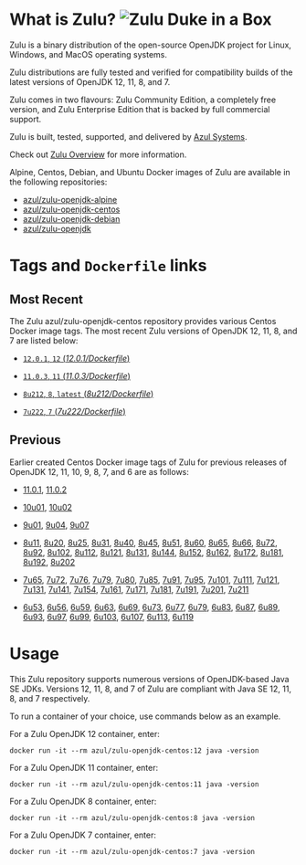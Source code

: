 What is Zulu? ![Zulu Duke in a Box][1]
======================================

Zulu is a binary distribution of the open-source OpenJDK project for Linux, Windows, and MacOS operating systems.

Zulu distributions are fully tested and verified for compatibility builds of the latest versions of OpenJDK 12, 11, 8, and 7.

Zulu comes in two flavours: Zulu Community Edition, a completely free version, and Zulu Enterprise Edition that is backed by full commercial support.

Zulu is built, tested, supported, and delivered by [Azul Systems][2].

Check out [Zulu Overview][3] for more information.

Alpine, Centos, Debian, and Ubuntu Docker images of Zulu are available in the following repositories:

  * [azul/zulu-openjdk-alpine][4]
  * [azul/zulu-openjdk-centos][5]
  * [azul/zulu-openjdk-debian][6]
  * [azul/zulu-openjdk][7]

Tags and `Dockerfile` links
===========================

Most Recent
-----------

The Zulu azul/zulu-openjdk-centos repository provides various Centos Docker image tags. The most recent Zulu versions of OpenJDK 12, 11, 8, and 7 are listed below:

 * [`12.0.1`, `12` (*12.0.1/Dockerfile*)][81]

 * [`11.0.3`, `11` (*11.0.3/Dockerfile*)][78]

 * [`8u212`, `8`, `latest` (*8u212/Dockerfile*)][49]

 * [`7u222`, `7` (*7u222/Dockerfile*)][28]

Previous
--------

Earlier created Centos Docker image tags of Zulu for previous releases of OpenJDK 12, 11, 10, 9, 8, 7, and 6 are as follows:

* [11.0.1][79], [11.0.2][80]

* [10u01][76], [10u02][77]

* [9u01][73], [9u04][74], [9u07][75]

* [8u11][50], [8u20][51], [8u25][52], [8u31][53], [8u40][54], [8u45][55], [8u51][56], [8u60][57], [8u65][58], [8u66][59], [8u72][60], [8u92][61], [8u102][62], [8u112][63], [8u121][64], [8u131][65], [8u144][66], [8u152][67], [8u162][68], [8u172][69], [8u181][70], [8u192][71], [8u202][72]

* [7u65][29], [7u72][30], [7u76][31], [7u79][32], [7u80][33], [7u85][34], [7u91][35], [7u95][36], [7u101][37], [7u111][38], [7u121][39], [7u131][40], [7u141][41], [7u154][42], [7u161][43], [7u171][44], [7u181][45], [7u191][46], [7u201][47], [7u211][48]

* [6u53][10], [6u56][11], [6u59][12], [6u63][13], [6u69][14], [6u73][15], [6u77][16], [6u79][17], [6u83][18], [6u87][19], [6u89][20], [6u93][21], [6u97][22], [6u99][23], [6u103][24], [6u107][25], [6u113][26], [6u119][27]

Usage
=====

This Zulu repository supports numerous versions of OpenJDK-based Java SE JDKs. Versions 12, 11, 8, and 7 of Zulu are compliant with Java SE 12, 11, 8, and 7 respectively.

To run a container of your choice, use commands below as an example.

For a Zulu OpenJDK 12 container, enter:

    docker run -it --rm azul/zulu-openjdk-centos:12 java -version

For a Zulu OpenJDK 11 container, enter:

    docker run -it --rm azul/zulu-openjdk-centos:11 java -version

For a Zulu OpenJDK 8 container, enter:

    docker run -it --rm azul/zulu-openjdk-centos:8 java -version

For a Zulu OpenJDK 7 container, enter:

    docker run -it --rm azul/zulu-openjdk-centos:7 java -version

  [1]: https://www.azul.com/files/ZuluDocker60.gif
  [2]: http://www.azul.com/zulu
  [3]: https://www.azul.com/products/zulu-enterprise
  [4]: https://hub.docker.com/r/azul/zulu-openjdk-alpine
  [5]: https://hub.docker.com/r/azul/zulu-openjdk-centos
  [6]: https://hub.docker.com/r/azul/zulu-openjdk-debian
  [7]: https://hub.docker.com/r/azul/zulu-openjdk

  [10]: https://github.com/zulu-openjdk/zulu-openjdk/blob/master/centos/6u53-6.5.0.2/Dockerfile
  [11]: https://github.com/zulu-openjdk/zulu-openjdk/blob/master/centos/6u56-6.6.0.1/Dockerfile
  [12]: https://github.com/zulu-openjdk/zulu-openjdk/blob/master/centos/6u59-6.7.0.2/Dockerfile
  [13]: https://github.com/zulu-openjdk/zulu-openjdk/blob/master/centos/6u63-6.8.0.1/Dockerfile
  [14]: https://github.com/zulu-openjdk/zulu-openjdk/blob/master/centos/6u69-6.9.0.3/Dockerfile
  [15]: https://github.com/zulu-openjdk/zulu-openjdk/blob/master/centos/6u73-6.10.0.3/Dockerfile
  [16]: https://github.com/zulu-openjdk/zulu-openjdk/blob/master/centos/6u77-6.11.0.2/Dockerfile
  [17]: https://github.com/zulu-openjdk/zulu-openjdk/blob/master/centos/6u79-6.12.0.2/Dockerfile
  [18]: https://github.com/zulu-openjdk/zulu-openjdk/blob/master/centos/6u83-6.13.0.7/Dockerfile
  [19]: https://github.com/zulu-openjdk/zulu-openjdk/blob/master/centos/6u87-6.14.0.1/Dockerfile
  [20]: https://github.com/zulu-openjdk/zulu-openjdk/blob/master/centos/6u89-6.15.0.1/Dockerfile
  [21]: https://github.com/zulu-openjdk/zulu-openjdk/blob/master/centos/6u93-6.16.0.1/Dockerfile
  [22]: https://github.com/zulu-openjdk/zulu-openjdk/blob/master/centos/6u97-6.17.0.1/Dockerfile
  [23]: https://github.com/zulu-openjdk/zulu-openjdk/blob/master/centos/6u99-6.18.0.3/Dockerfile
  [24]: https://github.com/zulu-openjdk/zulu-openjdk/blob/master/centos/6u103-6.19.0.1/Dockerfile
  [25]: https://github.com/zulu-openjdk/zulu-openjdk/blob/master/centos/6u107-6.20.0.1/Dockerfile
  [26]: https://github.com/zulu-openjdk/zulu-openjdk/blob/master/centos/6u113-6.21.0.3/Dockerfile
  [27]: https://github.com/zulu-openjdk/zulu-openjdk/blob/master/centos/6u119-6.22.0.3/Dockerfile
  [28]: https://github.com/zulu-openjdk/zulu-openjdk/blob/master/centos/7u222-7.29.0.5/Dockerfile
  [29]: https://github.com/zulu-openjdk/zulu-openjdk/blob/master/centos/7u65-7.6.0.1/Dockerfile
  [30]: https://github.com/zulu-openjdk/zulu-openjdk/blob/master/centos/7u72-7.7.0.1/Dockerfile
  [31]: https://github.com/zulu-openjdk/zulu-openjdk/blob/master/centos/7u76-7.8.0.3/Dockerfile
  [32]: https://github.com/zulu-openjdk/zulu-openjdk/blob/master/centos/7u79-7.9.0.2/Dockerfile
  [33]: https://github.com/zulu-openjdk/zulu-openjdk/blob/master/centos/7u80-7.10.0.1/Dockerfile
  [34]: https://github.com/zulu-openjdk/zulu-openjdk/blob/master/centos/7u85-7.11.0.3/Dockerfile
  [35]: https://github.com/zulu-openjdk/zulu-openjdk/blob/master/centos/7u91-7.12.0.3/Dockerfile
  [36]: https://github.com/zulu-openjdk/zulu-openjdk/blob/master/centos/7u95-7.13.0.1/Dockerfile
  [37]: https://github.com/zulu-openjdk/zulu-openjdk/blob/master/centos/7u101-7.14.0.5/Dockerfile
  [38]: https://github.com/zulu-openjdk/zulu-openjdk/blob/master/centos/7u111-7.15.0.5/Dockerfile
  [39]: https://github.com/zulu-openjdk/zulu-openjdk/blob/master/centos/7u121-7.16.0.1/Dockerfile
  [40]: https://github.com/zulu-openjdk/zulu-openjdk/blob/master/centos/7u131-7.17.0.5/Dockerfile
  [41]: https://github.com/zulu-openjdk/zulu-openjdk/blob/master/centos/7u141-7.18.0.3/Dockerfile
  [42]: https://github.com/zulu-openjdk/zulu-openjdk/blob/master/centos/7u154-7.20.0.3/Dockerfile
  [43]: https://github.com/zulu-openjdk/zulu-openjdk/blob/master/centos/7u161-7.21.0.3/Dockerfile
  [44]: https://github.com/zulu-openjdk/zulu-openjdk/blob/master/centos/7u171-7.22.0.3/Dockerfile
  [45]: https://github.com/zulu-openjdk/zulu-openjdk/blob/master/centos/7u181-7.23.0.1/Dockerfile
  [46]: https://github.com/zulu-openjdk/zulu-openjdk/blob/master/centos/7u191-7.24.0.1/Dockerfile
  [47]: https://github.com/zulu-openjdk/zulu-openjdk/blob/master/centos/7u201-7.25.0.5/Dockerfile
  [48]: https://github.com/zulu-openjdk/zulu-openjdk/blob/master/centos/7u211-7.27.0.1/Dockerfile
  [49]: https://github.com/zulu-openjdk/zulu-openjdk/blob/master/centos/8u212-8.38.0.13/Dockerfile
  [50]: https://github.com/zulu-openjdk/zulu-openjdk/blob/master/centos/8u11-8.2.0.1/Dockerfile
  [51]: https://github.com/zulu-openjdk/zulu-openjdk/blob/master/centos/8u20-8.3.0.1/Dockerfile
  [52]: https://github.com/zulu-openjdk/zulu-openjdk/blob/master/centos/8u25-8.4.0.1/Dockerfile
  [53]: https://github.com/zulu-openjdk/zulu-openjdk/blob/master/centos/8u31-8.5.0.1/Dockerfile
  [54]: https://github.com/zulu-openjdk/zulu-openjdk/blob/master/centos/8u40-8.6.0.1/Dockerfile
  [55]: https://github.com/zulu-openjdk/zulu-openjdk/blob/master/centos/8u45-8.7.0.5/Dockerfile
  [56]: https://github.com/zulu-openjdk/zulu-openjdk/blob/master/centos/8u51-8.8.0.3/Dockerfile
  [57]: https://github.com/zulu-openjdk/zulu-openjdk/blob/master/centos/8u60-8.9.0.4/Dockerfile
  [58]: https://github.com/zulu-openjdk/zulu-openjdk/blob/master/centos/8u65-8.10.0.1/Dockerfile
  [59]: https://github.com/zulu-openjdk/zulu-openjdk/blob/master/centos/8u66-8.11.0.1/Dockerfile
  [60]: https://github.com/zulu-openjdk/zulu-openjdk/blob/master/centos/8u72-8.13.0.5/Dockerfile
  [61]: https://github.com/zulu-openjdk/zulu-openjdk/blob/master/centos/8u92-8.15.0.1/Dockerfile
  [62]: https://github.com/zulu-openjdk/zulu-openjdk/blob/master/centos/8u102-8.17.0.7/Dockerfile
  [63]: https://github.com/zulu-openjdk/zulu-openjdk/blob/master/centos/8u112-8.19.0.1/Dockerfile
  [64]: https://github.com/zulu-openjdk/zulu-openjdk/blob/master/centos/8u121-8.20.0.5/Dockerfile
  [65]: https://github.com/zulu-openjdk/zulu-openjdk/blob/master/centos/8u131-8.21.0.1/Dockerfile
  [66]: https://github.com/zulu-openjdk/zulu-openjdk/blob/master/centos/8u144-8.23.0.3/Dockerfile
  [67]: https://github.com/zulu-openjdk/zulu-openjdk/blob/master/centos/8u152-8.25.0.1/Dockerfile
  [68]: https://github.com/zulu-openjdk/zulu-openjdk/blob/master/centos/8u162-8.27.0.7/Dockerfile
  [69]: https://github.com/zulu-openjdk/zulu-openjdk/blob/master/centos/8u172-8.30.0.1/Dockerfile
  [70]: https://github.com/zulu-openjdk/zulu-openjdk/blob/master/centos/8u181-8.31.0.1/Dockerfile
  [71]: https://github.com/zulu-openjdk/zulu-openjdk/blob/master/centos/8u192-8.33.0.1/Dockerfile
  [72]: https://github.com/zulu-openjdk/zulu-openjdk/blob/master/centos/8u202-8.36.0.1/Dockerfile
  [73]: https://github.com/zulu-openjdk/zulu-openjdk/blob/master/centos/9u01-9.0.1.3/Dockerfile
  [74]: https://github.com/zulu-openjdk/zulu-openjdk/blob/master/centos/9u04-9.0.4.1/Dockerfile
  [75]: https://github.com/zulu-openjdk/zulu-openjdk/blob/master/centos/9u07-9.0.7.1/Dockerfile
  [76]: https://github.com/zulu-openjdk/zulu-openjdk/blob/master/centos/10u01-10.2/Dockerfile
  [77]: https://github.com/zulu-openjdk/zulu-openjdk/blob/master/centos/10u02-10.3/Dockerfile
  [78]: https://github.com/zulu-openjdk/zulu-openjdk/blob/master/centos/11.0.3-11.31/Dockerfile
  [79]: https://github.com/zulu-openjdk/zulu-openjdk/blob/master/centos/11.0.1-11.2/Dockerfile
  [80]: https://github.com/zulu-openjdk/zulu-openjdk/blob/master/centos/11.0.2-11.29/Dockerfile
  [81]: https://github.com/zulu-openjdk/zulu-openjdk/blob/master/centos/12.0.1-12.2/Dockerfile


